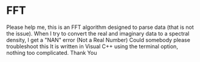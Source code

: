 # FFT
Please help me, this is an FFT algorithm designed to parse data (that is not the issue).
When I try to convert the real and imaginary data to a spectral density, I get a "NAN" error (Not a Real Number)
Could somebody please troubleshoot this
It is written in Visual C++ using the terminal option, nothing too complicated.
Thank You
